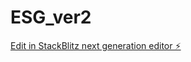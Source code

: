 # ESG_ver2

[Edit in StackBlitz next generation editor ⚡️](https://stackblitz.com/~/github.com/ssbaraar/ESG_ver2)